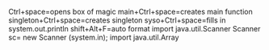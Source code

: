 Ctrl+space=opens box of magic
main+Ctrl+space=creates main function
singleton+Ctrl+space=creates singleton
syso+Ctrl+space=fills in system.out.println
shift+Alt+F=auto format
import java.util.Scanner
Scanner sc= new Scanner (system.in);
import java.util.Array